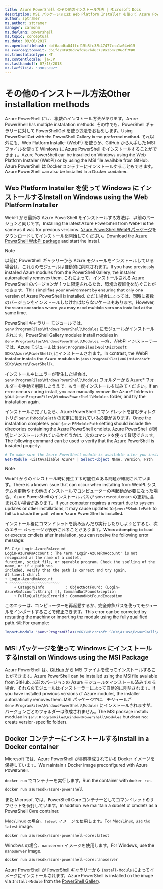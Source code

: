 ```yaml
---
title: Azure PowerShell のその他のインストール方法 | Microsoft Docs
description: MSI パッケージまたは Web Platform Installer を使って Azure PowerShell をインストールする方法について説明します。
author: sptramer
ms.author: sttramer
manager: carmonm
ms.devlang: powershell
ms.topic: conceptual
ms.date: 09/06/2017
ms.openlocfilehash: abf6aad6a04ffcf15b8fc38b47477caa1a04e015
ms.sourcegitcommit: cb1fd248920d7efca67bd6c738a3b47206df7890
ms.translationtype: HT
ms.contentlocale: ja-JP
ms.lasthandoff: 07/13/2018
ms.locfileid: "39025397"
---
```

# <a name="other-installation-methods"></a><span data-ttu-id="32b0f-103">その他のインストール方法</span><span class="sxs-lookup"><span data-stu-id="32b0f-103">Other installation methods</span></span>

<span data-ttu-id="32b0f-104">Azure PowerShell には、複数のインストール方法があります。</span><span class="sxs-lookup"><span data-stu-id="32b0f-104">Azure PowerShell has multiple installation methods.</span></span> <span data-ttu-id="32b0f-105">その中でも、PowerShell ギャラリーに対して PowerShellGet を使う方法をお勧めします。</span><span class="sxs-lookup"><span data-stu-id="32b0f-105">Using PowerShellGet with the PowerShell Gallery is the preferred method.</span></span> <span data-ttu-id="32b0f-106">それ以外にも、Web Platform Installer (WebPI) を使うか、GitHub から入手した MSI ファイルを使って Windows に Azure PowerShell をインストールすることができます。</span><span class="sxs-lookup"><span data-stu-id="32b0f-106">Azure PowerShell can be installed on Windows using the Web Platform Installer (WebPI) or by using the MSI file available from GitHub.</span></span> <span data-ttu-id="32b0f-107">Azure PowerShell は Docker コンテナーにインストールすることもできます。</span><span class="sxs-lookup"><span data-stu-id="32b0f-107">Azure PowerShell can also be installed in a Docker container.</span></span>

## <a name="install-on-windows-using-the-web-platform-installer"></a><span data-ttu-id="32b0f-108">Web Platform Installer を使って Windows にインストールする</span><span class="sxs-lookup"><span data-stu-id="32b0f-108">Install on Windows using the Web Platform Installer</span></span>

<span data-ttu-id="32b0f-109">WebPI から最新の Azure PowerShell をインストールする方法は、以前のバージョンと同じです。</span><span class="sxs-lookup"><span data-stu-id="32b0f-109">Installing the latest Azure PowerShell from WebPI is the same as it was for previous versions.</span></span>
<span data-ttu-id="32b0f-110">[Azure PowerShell WebPI パッケージ](http://aka.ms/webpi-azps)をダウンロードしてインストールを開始してください。</span><span class="sxs-lookup"><span data-stu-id="32b0f-110">Download the [Azure PowerShell WebPI package](http://aka.ms/webpi-azps) and start the install.</span></span>

> [!NOTE]
> <span data-ttu-id="32b0f-111">以前に PowerShell ギャラリーから Azure モジュールをインストールしている場合は、これらのモジュールは自動的に削除されます。</span><span class="sxs-lookup"><span data-stu-id="32b0f-111">If you have previously installed Azure modules from the PowerShell Gallery, the installer automatically removes them.</span></span> <span data-ttu-id="32b0f-112">これによって、インストールされる Azure PowerShell のバージョンが 1 つに限定されるため、環境の複雑化を防ぐことができます。</span><span class="sxs-lookup"><span data-stu-id="32b0f-112">This simplifies your environment by ensuring that only one version of Azure PowerShell is installed.</span></span> <span data-ttu-id="32b0f-113">ただし場合によっては、同時に複数のバージョンをインストールしなければならないケースもあります。</span><span class="sxs-lookup"><span data-stu-id="32b0f-113">However, there are scenarios where you may need multiple versions installed at the same time.</span></span>
>
> <span data-ttu-id="32b0f-114">PowerShell ギャラリー モジュールでは、`$env:ProgramFiles\WindowsPowerShell\Modules` にモジュールがインストールされます。</span><span class="sxs-lookup"><span data-stu-id="32b0f-114">PowerShell Gallery modules install modules in `$env:ProgramFiles\WindowsPowerShell\Modules`.</span></span> <span data-ttu-id="32b0f-115">一方、WebPI インストーラーでは、Azure モジュールは `$env:ProgramFiles(x86)\Microsoft SDKs\Azure\PowerShell\` にインストールされます。</span><span class="sxs-lookup"><span data-stu-id="32b0f-115">In contrast, the WebPI installer installs the Azure modules in `$env:ProgramFiles(x86)\Microsoft SDKs\Azure\PowerShell\`.</span></span>
>
> <span data-ttu-id="32b0f-116">インストール中にエラーが発生した場合は、`$env:ProgramFiles\WindowsPowerShell\Modules` フォルダーから Azure\* フォルダーを手動で削除したうえで、もう一度インストールを試みてください。</span><span class="sxs-lookup"><span data-stu-id="32b0f-116">If an error occurs during install, you can manually remove the Azure\* folders in your `$env:ProgramFiles\WindowsPowerShell\Modules` folder, and try the installation again.</span></span>

<span data-ttu-id="32b0f-117">インストールが完了したら、Azure PowerShell コマンドレットを含むディレクトリが `$env:PSModulePath` の設定に含まれている必要があります。</span><span class="sxs-lookup"><span data-stu-id="32b0f-117">Once the installation completes, your `$env:PSModulePath` setting should include the directories containing the Azure PowerShell cmdlets.</span></span> <span data-ttu-id="32b0f-118">Azure PowerShell が適切にインストールされているかどうかは、次のコマンドを使って確認できます。</span><span class="sxs-lookup"><span data-stu-id="32b0f-118">The following command can be used to verify that the Azure PowerShell is installed properly.</span></span>

```powershell
# To make sure the Azure PowerShell module is available after you install
Get-Module -ListAvailable Azure* | Select-Object Name, Version, Path
```

> [!NOTE]
> <span data-ttu-id="32b0f-119">WebPI からのインストール時に発生する可能性のある問題が確認されています。</span><span class="sxs-lookup"><span data-stu-id="32b0f-119">There is a known issue that can occur when installing from WebPI.</span></span> <span data-ttu-id="32b0f-120">システムの更新やその他のインストールでコンピューターの再起動が必要になった場合、Azure PowerShell のインストール パスが `$env:PSModulePath` の更新に含まれない場合があります。</span><span class="sxs-lookup"><span data-stu-id="32b0f-120">If your computer requires a restart due to system updates or other installations, it may cause updates to `$env:PSModulePath` to fail to include the path where Azure PowerShell is installed.</span></span>

<span data-ttu-id="32b0f-121">インストール後にコマンドレットを読み込んだり実行したりしようとすると、次のエラー メッセージが表示されることがあります。</span><span class="sxs-lookup"><span data-stu-id="32b0f-121">When attempting to load or execute cmdlets after installation, you can receive the following error message:</span></span>

```output
PS C:\> Login-AzureRmAccount
Login-AzureRmAccount : The term 'Login-AzureRmAccount' is not recognized as the name of a cmdlet,
function, script file, or operable program. Check the spelling of the name, or if a path was
included, verify that the path is correct and try again.
At line:1 char:1
+ Login-AzureRmAccount
+ ~~~~~~~~~~~~~~~~~~~~~~~
    + CategoryInfo          : ObjectNotFound: (Login-AzureRmAccount:String) [], CommandNotFoundException
    + FullyQualifiedErrorId : CommandNotFoundException
```

<span data-ttu-id="32b0f-122">このエラーは、コンピューターを再起動するか、完全修飾パスを使ってモジュールをインポートすることで修正できます。</span><span class="sxs-lookup"><span data-stu-id="32b0f-122">This error can be corrected by restarting the machine or importing the module using the fully qualified path.</span></span> <span data-ttu-id="32b0f-123">例: </span><span class="sxs-lookup"><span data-stu-id="32b0f-123">For example:</span></span>

```powershell
Import-Module "$env:ProgramFiles(x86)\Microsoft SDKs\Azure\PowerShell\AzureRM.psd1"
```

## <a name="install-on-windows-using-the-msi-package"></a><span data-ttu-id="32b0f-124">MSI パッケージを使って Windows にインストールする</span><span class="sxs-lookup"><span data-stu-id="32b0f-124">Install on Windows using the MSI Package</span></span>

<span data-ttu-id="32b0f-125">Azure PowerShell は、[GitHub](https://github.com/Azure/azure-powershell/releases/latest) から MSI ファイルを使ってインストールすることができます。</span><span class="sxs-lookup"><span data-stu-id="32b0f-125">Azure PowerShell can be installed using the MSI file available from [GitHub](https://github.com/Azure/azure-powershell/releases/latest).</span></span> <span data-ttu-id="32b0f-126">以前のバージョンの Azure モジュールをインストール済みである場合、それらのモジュールはインストーラーによって自動的に削除されます。</span><span class="sxs-lookup"><span data-stu-id="32b0f-126">If you have installed previous versions of Azure modules, the installer automatically removes them.</span></span> <span data-ttu-id="32b0f-127">MSI パッケージでは、モジュールが `$env:ProgramFiles\WindowsPowerShell\Modules` にインストールされますが、バージョンごとのフォルダーは作成されません。</span><span class="sxs-lookup"><span data-stu-id="32b0f-127">The MSI package installs modules in `$env:ProgramFiles\WindowsPowerShell\Modules` but does not create version-specific folders.</span></span>

## <a name="install-in-a-docker-container"></a><span data-ttu-id="32b0f-128">Docker コンテナーにインストールする</span><span class="sxs-lookup"><span data-stu-id="32b0f-128">Install in a Docker container</span></span>

<span data-ttu-id="32b0f-129">Microsoft では、Azure PowerShell が事前構成されている Docker イメージを保持しています。</span><span class="sxs-lookup"><span data-stu-id="32b0f-129">We maintain a Docker image preconfigured with Azure PowerShell.</span></span>

<span data-ttu-id="32b0f-130">`docker run` でコンテナーを実行します。</span><span class="sxs-lookup"><span data-stu-id="32b0f-130">Run the container with `docker run`.</span></span>

```powershell
docker run azuresdk/azure-powershell
```

<span data-ttu-id="32b0f-131">また Microsoft では、PowerShell Core コンテナーとしてコマンドレットのサブセットを保持しています。</span><span class="sxs-lookup"><span data-stu-id="32b0f-131">In addition, we maintain a subset of cmdlets as a PowerShell Core container.</span></span>

<span data-ttu-id="32b0f-132">Mac/Linux の場合、`latest` イメージを使用します。</span><span class="sxs-lookup"><span data-stu-id="32b0f-132">For Mac/Linux, use the `latest` image.</span></span>

```bash
docker run azuresdk/azure-powershell-core:latest
```

<span data-ttu-id="32b0f-133">Windows の場合、`nanoserver` イメージを使用します。</span><span class="sxs-lookup"><span data-stu-id="32b0f-133">For Windows, use the `nanoserver` image.</span></span>

```powershell
docker run azuresdk/azure-powershell-core:nanoserver
```

<span data-ttu-id="32b0f-134">Azure PowerShell が [PowerShell ギャラリー](https://www.powershellgallery.com/)から `Install-Module` によってイメージにインストールされます。</span><span class="sxs-lookup"><span data-stu-id="32b0f-134">Azure PowerShell is installed on the image via `Install-Module` from the [PowerShell Gallery](https://www.powershellgallery.com/).</span></span>